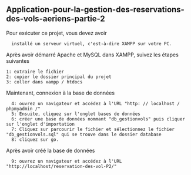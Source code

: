 ## Application-pour-la-gestion-des-reservations-des-vols-aeriens-partie-2

Pour exécuter ce projet, vous devez avoir
```
  installé un serveur virtuel, c'est-à-dire XAMPP sur votre PC.
```

Après avoir démarré Apache et MySQL dans XAMPP, suivez les étapes suivantes

```
1: extraire le fichier
2: copier le dossier principal du projet
3: coller dans xampp / htdocs
```
Maintenant, connexion à la base de données

```
  4: ouvrez un navigateur et accédez à l'URL "http: // localhost / phpmyadmin /"
  5: Ensuite, cliquez sur l'onglet bases de données
  6: créer une base de données nommant "db_gestionvols" puis cliquer sur l'onglet d'importation
  7: Cliquez sur parcourir le fichier et sélectionnez le fichier "db_gestionvols.sql" qui se trouve dans le dossier database
  8: cliquez sur go.
 ```
Après avoir créé la base de données

```
  9: ouvrez un navigateur et accédez à l'URL "http://localhost/reservation-des-vol-P2/"
```
